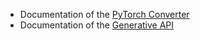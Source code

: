 
* Documentation of the [PyTorch Converter](../docs/pytorch_converter/README.md)
* Documentation of the [Generative API](generative/)

